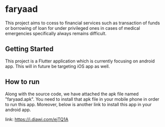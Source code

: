 # faryaad

This project aims to ccess to financial services such as transaction of funds or borrowing of loan for under privileged ones in cases of medical emergencies specifically always remains difficult.

## Getting Started

This project is a Flutter application which is currently focusing on android app. This will in future be targeting iOS app as well.

## How to run

Along with the source code, we have attached the apk file named "faryaad.apk". You need to install that apk file in your mobile phone in order to run this app. Moreover, below is another link to install this app in your android app.

link:  https://i.diawi.com/ejTQ1A





